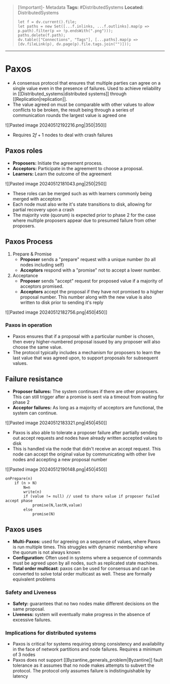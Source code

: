 > [!important]- Metadata
> **Tags:** #DistributedSystems 
> **Located:** DistributedSystems
> ```dataviewjs
> let f = dv.current().file;
> let paths = new Set([...f.inlinks, ...f.outlinks].map(p => p.path).filter(p => !p.endsWith(".png")));
> paths.delete(f.path);
> dv.table(["Connections", "Tags"], [...paths].map(p => [dv.fileLink(p), dv.page(p).file.tags.join("")]));
> ```

___
# Paxos
- A consensus protocol that ensures that multiple parties can agree on a single value even in the presence of failures. Used to achieve reliability in [[Distributed_systems|distributed systems]] through [[Replication|replication]].
- The value agreed on must be comparable with other values to allow conflicts to be broken, the result being through a series of communication rounds the largest value is agreed one

![[Pasted image 20240512192216.png|350|350]]

- Requires $2f +1$ nodes to deal with crash failures
## Paxos roles
- **Proposers:** Initiate the agreement process.
- **Acceptors:** Participate in the agreement to choose a proposal.
- **Learners:** Learn the outcome of the agreement

![[Pasted image 20240512181043.png|250|250]]

- These roles can be merged such as with learners commonly being merged with acceptors
- Each node must also write it's state transitions to disk, allowing for partial recovery upon a crash  
- The majority vote (quorum) is expected prior to phase 2 for the case where multiple proposers appear due to presumed failure from other proposers. 
## Paxos Process
1. Prepare & Promise
	- **Proposer** sends a "prepare" request with a unique number (to all nodes including self)
	- **Acceptors** respond with a "promise" not to accept a lower number.
1. Acceptance
	- **Proposer** sends "accept" request for proposed value if a majority of acceptors promised.
	- **Acceptors** accept the proposal if they have not promised to a higher proposal number. This number along with the new value is also written to disk prior to sending it's reply


![[Pasted image 20240512182756.png|450|450]]
### Paxos in operation

- Paxos ensures that if a proposal with a particular number is chosen, then every higher-numbered proposal issued by any proposer will also choose the same value.
- The protocol typically includes a mechanism for proposers to learn the last value that was agreed upon, to support proposals for subsequent values.

## Failure resistance
- **Proposer failures:** The system continues if there are other proposers. This can still trigger after a promise is sent via a timeout from waiting for phase 2
- **Acceptor failures:** As long as a majority of acceptors are functional, the system can continue.

![[Pasted image 20240512183321.png|450|450]]

- Paxos is also able to tolerate a proposer failure after partially sending out accept requests and nodes have already written accepted values to disk
- This is handled via the node that didn't receive an accept request. This node can accept the original value by communicating with other live nodes and accepting a new proposal number 

![[Pasted image 20240512190148.png|450|450]]

```
onPrepare(n) 
    if (n > N)
        N=n 
        write(n) 
        if (value != null) // used to share value if proposer failed accept phase
            promise(N,lastN,value) 
        else 
            promise(N) 
```
## Paxos uses

- **Multi-Paxos:** used for agreeing on a sequence of values, where Paxos is run multiple times. This struggles with dynamic membership where the quorum is not always known
- **Configuration:** Often used in systems where a sequence of commands must be agreed upon by all nodes, such as replicated state machines.
- **Total order multicast**: paxos can be used for consensus and can be converted to solve total order multicast as well. These are formally equivalent problems
### Safety and Liveness
- **Safety:** guarantees that no two nodes make different decisions on the same proposal.
- **Liveness:** system will eventually make progress in the absence of excessive failures.
### Implications for distributed systems
- Paxos is critical for systems requiring strong consistency and availability in the face of network partitions and node failures. Requires a minimum of 3 nodes
- Paxos does not support [[Byzantine_generals_problem|Byzantine]] fault tolerance as it assumes that no node makes attempts to subvert the protocol. The protocol only assumes failure is indistinguishable by latency
